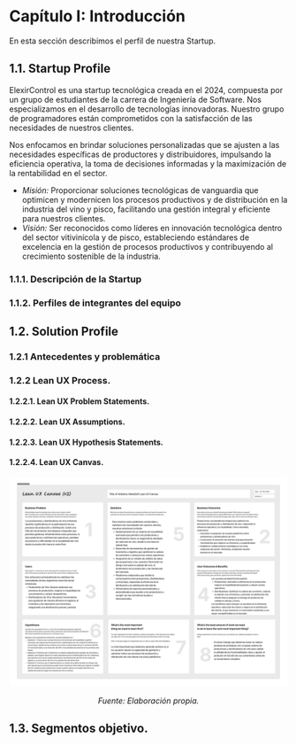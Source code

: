 # Capítulo I: Introducción

En esta sección describimos el perfil de nuestra Startup.

## 1.1. Startup Profile

ElexirControl es una startup tecnológica creada en el 2024, compuesta por un grupo de estudiantes de la carrera de Ingeniería de Software. Nos especializamos en el desarrollo de tecnologías innovadoras. Nuestro grupo de programadores están comprometidos con la satisfacción de las necesidades de nuestros clientes.

Nos enfocamos en brindar soluciones personalizadas que se ajusten a las necesidades específicas de productores y distribuidores, impulsando la eficiencia operativa, la toma de decisiones informadas y la maximización de la rentabilidad en el sector.

- *Misión:*
  Proporcionar soluciones tecnológicas de vanguardia que optimicen y modernicen los procesos productivos y de distribución en la industria del vino y pisco, facilitando una gestión integral y eficiente para nuestros clientes.
- *Visión:*
  Ser reconocidos como líderes en innovación tecnológica dentro del sector vitivinícola y de pisco, estableciendo estándares de excelencia en la gestión de procesos productivos y contribuyendo al crecimiento sostenible de la industria.


### 1.1.1. Descripción de la Startup


### 1.1.2. Perfiles de integrantes del equipo


## 1.2. Solution Profile


### 1.2.1 Antecedentes y problemática


### 1.2.2 Lean UX Process.


#### 1.2.2.1. Lean UX Problem Statements.


#### 1.2.2.2. Lean UX Assumptions.


#### 1.2.2.3. Lean UX Hypothesis Statements.


#### 1.2.2.4. Lean UX Canvas.

<p align = "center"> <img width="800" alt="Lean UX Canvas (v2)" src="../assets/img/chapter-I/Lean UX Canvas.png"> </p>

<p align = "center"> <em> Fuente: Elaboración propia. </em> </p>

## 1.3. Segmentos objetivo.